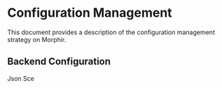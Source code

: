 # Configuration Management
This document provides a description of the configuration management strategy on Morphir.




## Backend Configuration
Json Sce


